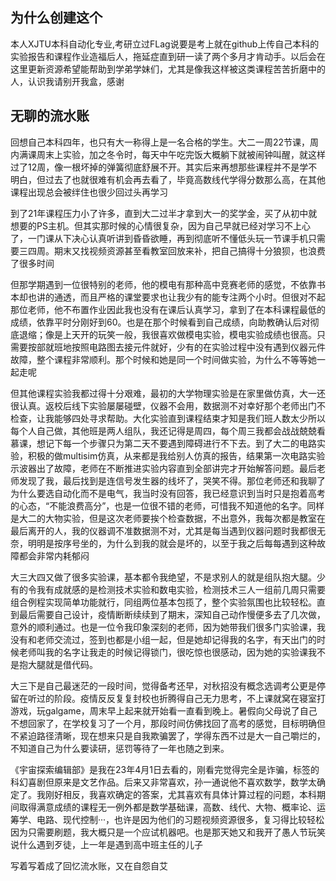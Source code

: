 ## 为什么创建这个
本人XJTU本科自动化专业,考研立过FLag说要是考上就在github上传自己本科的实验报告和课程作业造福后人，拖延症直到研一读了两个多月才肯动手。以后会在这里更新资源希望能帮助到学弟学妹们，尤其是像我这样被这类课程苦苦折磨中的人，认识我请别开我盒，感谢
## 无聊的流水账
回想自己本科四年，也只有大一称得上是一名合格的学生。大二一周22节课，周内满课周末上实验，加之冬令时，每天中午吃完饭大概躺下就被闹钟叫醒，就这样过了12周，像一根坏掉的弹簧彻底舒展不开。其实后来再想那些课程并不是学不明白，但过去了也就很难有机会再去看了，毕竟高数线代学得分数那么高，在其他课程出现总会被绊住也很少回过头再学习

到了21年课程压力小了许多，直到大二过半才拿到大一的奖学金，买了从初中就想要的PS主机。但其实那时候的心情很复杂，因为自己早就已经对学习不上心了，一门课从下决心认真听讲到昏昏欲睡，再到彻底听不懂低头玩一节课手机只需要三四周。期末又找视频资源甚至看教室回放来补，把自己搞得十分狼狈，也浪费了很多时间

但那学期遇到一位很特别的老师，他的模电有那种高中竞赛老师的感觉，不依靠书本却也讲的通透，而且严格的课堂要求也让我少有的能专注两个小时。但很对不起那位老师，他不布置作业因此我也没有在课后认真学习，拿到了在本科课程最低的成绩，依靠平时分刚好到60。也是在那个时候看到自己成绩，向助教确认后对彻底退缩；像是上天开的玩笑一般，我很喜欢做模电实验，模电实验成绩也很高。只需要按部就班地按照电路图去接元件就好，少有的在实验过程中没有遇到仪器元件故障，整个课程非常顺利。那个时候和她是同一个时间做实验，为什么不等等她一起走呢

但其他课程实验我都过得十分艰难，最初的大学物理实验是在家里做仿真，大一还很认真。返校后线下实验屡屡碰壁，仪器不会用，数据测不对幸好那个老师出门不检查，让我能够四处寻求帮助。大化实验直到课程结束才知是我们班人数太少所以每个人自己做，其他班是两人组队，我还记得是周四，每个周三我都会战战兢兢看慕课，想记下每一个步骤只为第二天不要遇到障碍进行不下去。到了大二的电路实验，积极的做multisim仿真，从来都是我给别人仿真的报告，结果第一次电路实验示波器出了故障，老师在不断推进实验内容直到全部讲完才开始解答问题。最后老师发现了我，最后找到是连信号发生器的线坏了，哭笑不得。那位老师还和我聊了为什么要选自动化而不是电气，我当时没有回答，我已经意识到当时只是抱着高考的心态，“不能浪费高分”，也是一位很不错的老师，可惜我不知道他的名字。同样是大二的大物实验，但是这次老师要挨个检查数据，不出意外，我每次都是教室在最后离开的人，我的仪器调不准数据测不对，尤其是每当遇到仪器问题时我都很无奈，明明是按序号坐的，为什么到我的就会是坏的，以至于我之后每每遇到这种故障都会非常内耗郁闷

大三大四又做了很多实验课，基本都令我绝望，不是求别人的就是组队抱大腿。少有的令我有成就感的是检测技术实验和数电实验，检测技术三人一组前几周只需要组合例程实现简单功能就行，同组两位基本包揽了，整个实验氛围也比较轻松。直到最后需要自己设计，疫情断断续续到了期末，深知自己动作慢便多去了几次做，意外的顺利通过。也是一位令我印象深刻的老师，因为她带我们很多门实验课，我没有和老师交流过，签到也都是小组一起，但是她却记得我的名字，有天出门的时候老师叫我的名字让我走的时候记得锁门，很吃惊也很感动，因为她的实验课我不是抱大腿就是借代码。

大三下是自己最迷茫的一段时间，觉得备考还早，对秋招没有概念选调考公更是停留在听过的阶段。疫情反反复复封校也折腾得自己无力思考，不上课就窝在寝室打游戏，玩galgame，周末早上起来就开始看一直看到晚上。暑假向父母说了自己不想回家了，在学校复习了一个月，那段时间仿佛找回了高考的感觉，目标明确但不紧迫路径清晰，现在想来只是自我欺骗罢了，学得东西不过是大一自己嚼烂的，不知道自己为什么要读研，惩罚等待了一年也随之到来。

《宇宙探索编辑部》是我在23年4月1日去看的，刚看完觉得完全是诈骗，标签的科幻喜剧但原来是文艺作品。后来又非常喜欢，孙一通说他不喜欢数学，数学太确定了。我刚好相反，我喜欢确定的答案，尤其喜欢有具体计算过程的问题，本科期间取得满意成绩的课程无一例外都是数学基础课，高数、线代、大物、概率论、运筹学、电路、现代控制···，也许是因为他们的习题视频资源很多，复习得比较轻松因为只需要刷题，我大概只是一个应试机器吧。也是那天她又和我开了愚人节玩笑说什么遇到歹徒，上一年是遇到高中班主任的儿子

写着写着成了回忆流水账，又在自怨自艾
